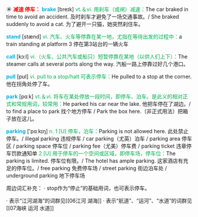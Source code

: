 ☀ <font color="red">**减速 停车：**</font>
<font color="sky blue">**brake**</font> [breɪk] 
<font color="#00b050">vt.＆vi. 用刹车（或闸）减速：</font>The car braked in time to avoid an accident. 及时刹车才避免了一场交通事故。/ She braked suddenly to avoid a cat. 为了避开一只猫，她突然刹住车。

<font color="sky blue">**stand**</font> [stænd] 
<font color="#00b050">vi. 汽车、火车等停靠在某一地，尤指在等待出发的过程中：</font>a train standing at platform 3 停在第3站台的一辆火车

<font color="sky blue">**call**</font> [kɔ:l] 
<font color="#00b050">vi.（火车、公共汽车或船只）短暂停靠在某地（以供人们上下）：</font>The steamer calls at several ports along the way. 汽船一路上停靠过好几个港口。 

<font color="sky blue">**pull**</font> [pʊl] 
<font color="#00b050">vi. pull to a stop/halt 可表示停车：</font>He pulled to a stop at the corner. 他在拐角处停了车。

<font color="sky blue">**park**</font> [pɑːk] 
<font color="#00b050">vt.＆vi. 将车在某处停放一段时间，即停车、泊车。是此义的相对正式和常规用词，较常用：</font>He parked his car near the lake. 他把车停在了湖边。/ to find a place to park 找个地方停车 / Park the box here.（非正式用法）把箱子放在这儿。

<font color="sky blue">**parking**</font> ['pɑːkɪŋ] 
<font color="#00b050">n. 1 [U] 停车，泊车：</font>Parking is not allowed here. 此处禁止停车。/ illegal parking 违规停车 / car parking（尤英）泊车 / parking area 停车区 / parking space 停车位 / parking fee（尤美）停车费 / parking ticket 违章停车罚款通知单 <font color="#00b050">2 [U] 用于停车的一个空间或区域，即停车场，停车位：</font>The parking is limited. 停车位有限。/ The hotel has ample parking. 这家酒店有充足的停车位。/ free parking 免费停车场 / street parking 街边泊车处 / underground parking 地下停车场

周边词汇补充：
· stop作为“停止”的基础用词，也可表示停车。

· 表示“江河湖海”的词群见[[06江河 湖海]]
· 表示“航道”、“运河”、“水道”的词群见[[07海峡 运河 水道]]
